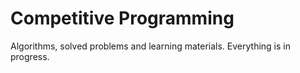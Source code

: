 # Competitive Programming
Algorithms, solved problems and learning materials.
Everything is in progress.
